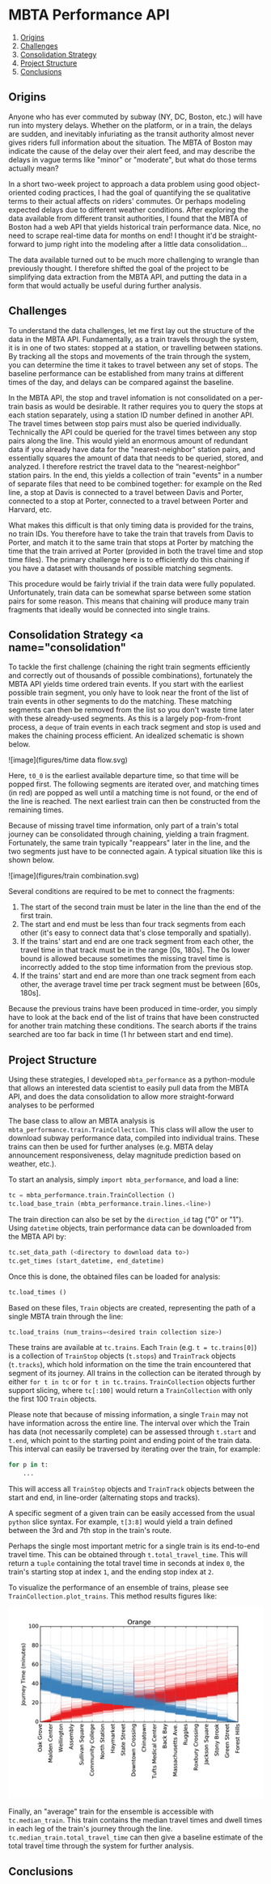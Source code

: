# MBTA Performance API

1. [Origins](#origins)
2. [Challenges](#challenges)
3. [Consolidation Strategy](#consolidation)
4. [Project Structure](#project)
5. [Conclusions](#conclusions)

## Origins <a name="origins"></a>

Anyone who has ever commuted by subway (NY, DC, Boston, etc.) will have run into
mystery delays. Whether on the platform, or in a train, the delays are sudden,
and inevitably infuriating as the transit authority almost never gives riders
full information about the situation. The MBTA of Boston may indicate the cause
of the delay over their alert feed, and may describe the delays in vague terms
like "minor" or "moderate", but what do those terms actually mean? 

In a short two-week project to approach a data problem using good
object-oriented coding practices, I had the goal of quantifying the se
qualitative terms to their actual affects on riders' commutes. Or perhaps
modeling expected delays due to different weather conditions. After exploring
the data available from different transit authorities, I found that the MBTA of
Boston had a web API that yields historical train performance data. Nice, no
need to scrape real-time data for months on end! I thought it'd be 
straight-forward to jump right into the modeling after a little data
consolidation...

The data available turned out to be much more challenging to wrangle than
previously thought. I therefore shifted the goal of the project to be
simplifying data extraction from the MBTA API, and putting the data in a form
that would actually be useful during further analysis.

## Challenges <a name="challenges"></a>

To understand the data challenges, let me first lay out the structure of the
data in the MBTA API. Fundamentally, as a train travels through the system, it
is in one of two states: stopped at a station, or travelling between stations.
By tracking all the stops and movements of the train through the system, you can
determine the time it takes to travel between any set of stops. The baseline
performance can be established from many trains at different times of the day,
and delays can be compared against the baseline.

In the MBTA API, the stop and travel infomation is not consolidated on a
per-train basis as would be desirable. It rather requires you to query the stops
at each station separately, using a station ID number defined in another API.
The travel times between stop pairs must also be queried individually.
Technically the API could be queried for the travel times between any stop pairs
along the line. This would yield an enormous amount of redundant data if you
already have data for the "nearest-neighbor" station pairs, and essentially
squares the amount of data that needs to be queried, stored, and analyzed. I
therefore restrict the travel data to the “nearest-neighbor” station pairs. In
the end, this yields a collection of train "events" in a number of separate files
that need to be combined together: for example on the Red line, a stop at Davis
is connected to a travel between Davis and Porter, connected to a stop at
Porter, connected to a travel between Porter and Harvard, etc. 

What makes this difficult is that only timing data is provided for the trains,
no train IDs. You therefore have to take the train that travels from Davis
to Porter, and match it to the same train that stops at Porter by matching
the time that the train arrived at Porter (provided in both the travel time
and stop time files). The primary challenge here is to efficiently do
this chaining if you have a dataset with thousands of possible matching
segments.

This procedure would be fairly trivial if the train data were fully populated.
Unfortunately, train data can be somewhat sparse between some station pairs for
some reason. This means that chaining will produce many train fragments that
ideally would be connected into single trains.

## Consolidation Strategy <a name="consolidation"</a>

To tackle the first challenge (chaining the right train segments efficiently and
correctly out of thousands of possible combinations), fortunately the MBTA API
yields time ordered train events. If you start with the earliest possible train
segment, you only have to look near the front of the list of train events in other
segments to do the matching. These matching segments can then be removed from
the list so you don't waste time later with these already-used segments. As this
is a largely pop-from-front process, a `deque` of train events in each track
segment and stop is used and makes the chaining process efficient. An idealized
schematic is shown below.

![image](figures/time data flow.svg)

Here, `t0_0` is the earliest available departure time, so that time will be
popped first. The following segments are iterated over, and matching times (in
red) are popped as well until a matching time is not found, or the end of
the line is reached. The next earliest train can then be constructed from the
remaining times.

Because of missing travel time information, only part of a train's total journey
can be consolidated through chaining, yielding a train fragment. Fortunately,
the same train typically "reappears" later in the line, and the two segments
just have to be connected again. A typical situation like this is shown below.

![image](figures/train combination.svg)

Several conditions are required to be met to connect the fragments:

1. The start of the second train must be later in the line than the end of the
first train.
2. The start and end must be less than four track segments from each other (it's
easy to connect data that's close temporally and spatially).
3. If the trains' start and end are one track segment from each other, the
travel time in that track must be in the range [0s, 180s]. The 0s lower bound is
allowed because sometimes the missing travel time is incorrectly added to the
stop time information from the previous stop.
4. If the trains' start and end are more than one track segment from each other,
the average travel time per track segment must be between [60s, 180s].

Because the previous trains have been produced in time-order, you simply have
to look at the back end of the list of trains that have been constructed for
another train matching these conditions. The search aborts if the trains
searched are too far back in time (1 hr between start and end time). 

## Project Structure <a name="project"></a>

Using these strategies, I developed `mbta_performance` as a python-module that
allows an interested data scientist to easily pull data from the MBTA API, and
does the data consolidation to allow more straight-forward analyses to be
performed

The base class to allow an MBTA analysis is
`mbta_performance.train.TrainCollection`. This class will allow the user to
download subway performance data, compiled into individual trains. These trains
can then be used for further analyses (e.g. MBTA delay announcement
responsiveness, delay magnitude prediction based on weather, etc.).

To start an analysis, simply `import mbta_performance`, and load a line:
```python
tc = mbta_performance.train.TrainCollection ()
tc.load_base_train (mbta_performance.train.lines.<line>)
```
The train direction can also be set by the `direction_id` tag ("0" or "1").
Using `datetime` objects, train performance data can be downloaded from the MBTA
API by:
```python
tc.set_data_path (<directory to download data to>)
tc.get_times (start_datetime, end_datetime)
```

Once this is done, the obtained files can be loaded for analysis:
```python
tc.load_times ()
```

Based on these files, `Train` objects are created, representing the path of a
single MBTA train through the line:
```python
tc.load_trains (num_trains=<desired train collection size>)
```
These trains are available at `tc.trains`. Each `Train` (e.g. `t =
tc.trains[0]`) is a collection of `TrainStop` objects (`t.stops`) and
`TrainTrack` objects (`t.tracks`), which hold information on the time the train
encountered that segment of its journey. All trains in the collection can be
iterated through by either `for t in tc` or `for t in tc.trains`.
`TrainCollection` objects further support slicing, where `tc[:100]` would return a
`TrainCollection` with only the first 100 `Train` objects.

Please note that because of missing information, a single `Train` may not have
information across the entire line. The interval over which the Train has data
(not necessarily complete) can be assessed through `t.start` and `t.end`,
which point to the starting point and ending point of the train data. This
interval can easily be traversed by iterating over the train, for example:
```python
for p in t:
    ...
```
This will access all `TrainStop` objects and `TrainTrack` objects between the
start and end, in line-order (alternating stops and tracks).

A specific segment of a given train can be easily accessed from the usual
`python` slice syntax. For example, `t[3:8]` would yield a train defined between
the 3rd and 7th stop in the train's route.

Perhaps the single most important metric for a single train is its end-to-end
travel time. This can be obtained through `t.total_travel_time`. This will
return a `tuple` containing the total travel time in seconds at index `0`, the
train's starting stop at index `1`, and the ending stop index at `2`.

To visualize the performance of an ensemble of trains, please see
`TrainCollection.plot_trains`. This method results figures like:

![image](figures/Orange_travel_time.png)

Finally, an "average" train for the ensemble is accessible with
`tc.median_train`. This train contains the median travel times and dwell times
in each leg of the train's journey through the line.
`tc.median_train.total_travel_time` can then give a baseline estimate of the
total travel time through the system for further analysis.

## Conclusions <a name="conclusions"></a>

